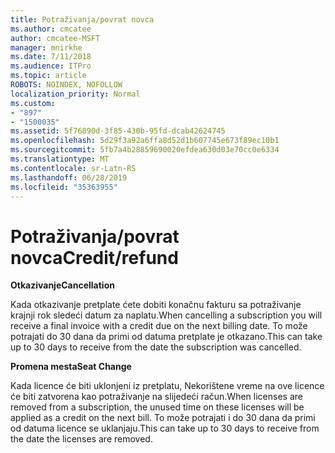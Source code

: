 ```yaml
---
title: Potraživanja/povrat novca
ms.author: cmcatee
author: cmcatee-MSFT
manager: mnirkhe
ms.date: 7/11/2018
ms.audience: ITPro
ms.topic: article
ROBOTS: NOINDEX, NOFOLLOW
localization_priority: Normal
ms.custom:
- "897"
- "1500035"
ms.assetid: 5f76890d-3f85-430b-95fd-dcab42624745
ms.openlocfilehash: 5d29f3a92a6ffa8d52d1b607745e673f89ec10b1
ms.sourcegitcommit: 5fb7a4b28859690020efdea630d03e70cc0e6334
ms.translationtype: MT
ms.contentlocale: sr-Latn-RS
ms.lasthandoff: 06/28/2019
ms.locfileid: "35363955"
---
```

# <a name="creditrefund"></a><span data-ttu-id="4b7a2-102">Potraživanja/povrat novca</span><span class="sxs-lookup"><span data-stu-id="4b7a2-102">Credit/refund</span></span>

 <span data-ttu-id="4b7a2-103">**Otkazivanje**</span><span class="sxs-lookup"><span data-stu-id="4b7a2-103">**Cancellation**</span></span>
  
<span data-ttu-id="4b7a2-104">Kada otkazivanje pretplate ćete dobiti konačnu fakturu sa potraživanje krajnji rok sledeći datum za naplatu.</span><span class="sxs-lookup"><span data-stu-id="4b7a2-104">When cancelling a subscription you will receive a final invoice with a credit due on the next billing date.</span></span> <span data-ttu-id="4b7a2-105">To može potrajati do 30 dana da primi od datuma pretplate je otkazano.</span><span class="sxs-lookup"><span data-stu-id="4b7a2-105">This can take up to 30 days to receive from the date the subscription was cancelled.</span></span>
  
 <span data-ttu-id="4b7a2-106">**Promena mesta**</span><span class="sxs-lookup"><span data-stu-id="4b7a2-106">**Seat Change**</span></span>
  
<span data-ttu-id="4b7a2-107">Kada licence će biti uklonjeni iz pretplatu, Nekorištene vreme na ove licence će biti zatvorena kao potraživanje na slijedeći račun.</span><span class="sxs-lookup"><span data-stu-id="4b7a2-107">When licenses are removed from a subscription, the unused time on these licenses will be applied as a credit on the next bill.</span></span> <span data-ttu-id="4b7a2-108">To može potrajati i do 30 dana da primi od datuma licence se uklanjaju.</span><span class="sxs-lookup"><span data-stu-id="4b7a2-108">This can take up to 30 days to receive from the date the licenses are removed.</span></span>
  